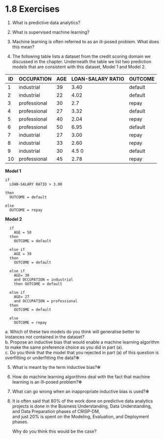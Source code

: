 # 1.8 Exercises

1. What is predictive data analytics?

2. What is supervised machine learning?

3. Machine learning is often referred to as an ill-posed problem.
What does this mean?

4. The following table lists a dataset from the credit scoring domain we discussed in the chapter.
Underneath the table we list two prediction models that are consistent with this dataset, Model 1 and Model 2.

| ID | OCCUPATION   | AGE | LOAN-SALARY RATIO | OUTCOME |
|----|--------------|-----|-------------------|---------|
| 1  | industrial   | 39  | 3.40              | default |
| 2  | industrial   | 22  | 4.02              | default |
| 3  | professional | 30  | 2.7               | repay   |
| 4  | professional | 27  | 3.32              | default |
| 5  | professional | 40  | 2.04              | repay   |
| 6  | professional | 50  | 6.95              | default |
| 7  | industrial   | 27  | 3.00              | repay   |
| 8  | industrial   | 33  | 2.60              | repay   |
| 9  | industrial   | 30  | 4.5 0             | default |
| 10 | professional | 45  | 2.78              | repay   |


**Model 1**
```
if 
  LOAN-SALARY RATIO > 3.00 

then 
  OUTCOME = default

else
  OUTCOME = repay
```

**Model 2**
```
  if 
    AGE = 50 
  then
    OUTCOME = default

  else if 
    AGE = 39 
  then
    OUTCOME = default

  else if 
    AGE= 30 
    and OCCUPATION = industrial
    then OUTCOME = default

  else if 
    AGE= 27 
    and OCCUPATION = professional
  then
    OUTCOME = default

  else
    OUTCOME = repay
```

a. Which of these two models do you think will generalise better to instances not contained in the dataset? <br />
b. Propose an inductive bias that would enable a machine learning algorithm to make the same preference choice as you did in part (a). <br />
c. Do you think that the model that you rejected in part (a) of this question is overfitting or underfitting the data?✻  <br />

5. What is meant by the term inductive bias?✻ 

6. How do machine learning algorithms deal with the fact that machine learning is an ill-posed problem?✻ 

7. What can go wrong when an inappropriate inductive bias is used?✻ 

8. It is often said that 80% of the work done on predictive data analytics projects is done in the 
Business Understanding, Data Understanding, and Data Preparation phases of CRISP-DM, <br />
and just 20% is spent on the Modeling, Evaluation, and Deployment phases. <p />
Why do you think this would be the case?